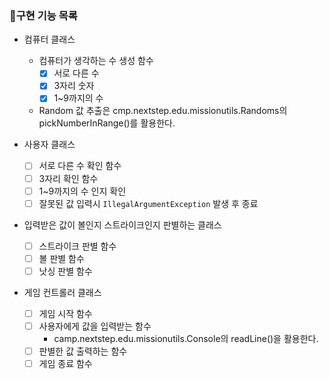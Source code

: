 ### 🚨구현 기능 목록

- 컴퓨터 클래스
    - 컴퓨터가 생각하는 수 생성 함수
        - [x] 서로 다른 수
        - [x] 3자리 숫자
        - [x] 1~9까지의 수

    * Random 값 추출은 cmp.nextstep.edu.missionutils.Randoms의 pickNumberInRange()를 활용한다.

- 사용자 클래스
    - [ ] 서로 다른 수 확인 함수
    -  [ ] 3자리 확인 함수
    -  [ ] 1~9까지의 수 인지 확인
    - [ ] 잘못된 값 입력시 `IllegalArgumentException` 발생 후 종료
- 입력받은 값이 볼인지 스트라이크인지 판별하는 클래스
    - [ ] 스트라이크 판별 함수
    - [ ] 볼 판별 함수
    - [ ] 낫싱 판별 함수
- 게임 컨트롤러 클래스
    - [ ] 게임 시작 함수
    - [ ] 사용자에게 값을 입력받는 함수
        - camp.nextstep.edu.missionutils.Console의 readLine()을 활용한다.
    - [ ] 판별한 값 출력하는 함수
    - [ ] 게임 종료 함수